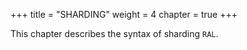 +++
title = "SHARDING"
weight = 4
chapter = true
+++

This chapter describes the syntax of sharding `RAL`.
